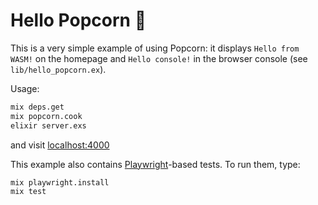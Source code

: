 # Hello Popcorn 👋

This is a very simple example of using Popcorn: it displays `Hello from WASM!` on the homepage and `Hello console!` in the browser console (see `lib/hello_popcorn.ex`).

Usage:

```bash
mix deps.get
mix popcorn.cook
elixir server.exs
```

and visit [localhost:4000](http://localhost:4000)

This example also contains [Playwright](https://github.com/mechanical-orchard/playwright-elixir)-based tests. To run them, type:

```bash
mix playwright.install
mix test
```
